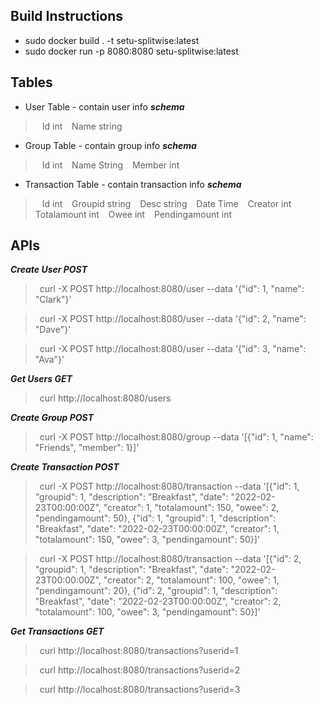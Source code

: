 ## Build Instructions
* sudo docker build . -t setu-splitwise:latest
* sudo docker run -p 8080:8080 setu-splitwise:latest

## Tables
- User Table - contain user info
***schema***
>&ensp; Id int
>&ensp; Name string

- Group Table - contain group info
***schema***
>&ensp; Id int
>&ensp; Name String
>&ensp; Member int

- Transaction Table - contain transaction info
***schema***
>&ensp; Id int
>&ensp; Groupid string
>&ensp; Desc string
>&ensp; Date Time
>&ensp; Creator int
>&ensp; Totalamount int
>&ensp; Owee int
>&ensp; Pendingamount int

## APIs
***Create User POST***

>&ensp;curl -X POST http://localhost:8080/user --data '{"id": 1, "name": "Clark"}'

>&ensp;curl -X POST http://localhost:8080/user --data '{"id": 2, "name": "Dave"}'

>&ensp;curl -X POST http://localhost:8080/user --data '{"id": 3, "name": "Ava"}'

***Get Users GET***

>&ensp;curl http://localhost:8080/users

***Create Group POST***

>&ensp;curl -X POST http://localhost:8080/group --data '[{"id": 1, "name": "Friends", "member": 1}]'

***Create Transaction POST***

>&ensp;curl -X POST http://localhost:8080/transaction --data '[{"id": 1, "groupid": 1, "description": "Breakfast", "date": "2022-02-23T00:00:00Z", "creator": 1, "totalamount": 150, "owee": 2, "pendingamount": 50}, {"id": 1, "groupid": 1, "description": "Breakfast", "date": "2022-02-23T00:00:00Z", "creator": 1, "totalamount": 150, "owee": 3, "pendingamount": 50}]'

>&ensp;curl -X POST http://localhost:8080/transaction --data '[{"id": 2, "groupid": 1, "description": "Breakfast", "date": "2022-02-23T00:00:00Z", "creator": 2, "totalamount": 100, "owee": 1, "pendingamount": 20}, {"id": 2, "groupid": 1, "description": "Breakfast", "date": "2022-02-23T00:00:00Z", "creator": 2, "totalamount": 100, "owee": 3, "pendingamount": 50}]'

***Get Transactions GET***

>&ensp;curl http://localhost:8080/transactions?userid=1

>&ensp;curl http://localhost:8080/transactions?userid=2

>&ensp;curl http://localhost:8080/transactions?userid=3
